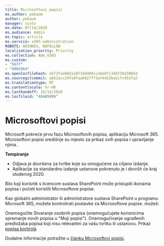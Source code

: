 ```yaml
---
title: Microsoftovi popisi
ms.author: pebaum
author: pebaum
manager: scotv
ms.date: 07/14/2020
ms.audience: Admin
ms.topic: article
ms.service: o365-administration
ROBOTS: NOINDEX, NOFOLLOW
localization_priority: Priority
ms.collection: Adm_O365
ms.custom:
- "5677"
- "9002964"
ms.openlocfilehash: eb72faa902a18f14d408ccabb8fc346f3bd3085d
ms.sourcegitcommit: abb1acc29fadfaa6927f73af4452ba2cfc452fa2
ms.translationtype: MT
ms.contentlocale: hr-HR
ms.lasthandoff: 10/14/2020
ms.locfileid: "48465996"
---
```

# <a name="microsoft-lists"></a>Microsoftovi popisi

Microsoft pokreće prvu fazu Microsoftovih popisa, aplikaciju Microsoft 365. Microsoftovi popisi središnje su mjesto za prikaz svih popisa i upravljanje njima.  
  
**Tempiranje**  

- Odjava je dovršena za tvrtke koje su omogućene za ciljano izdanje.
- Aplikacije za standardno izdanje ustanove pokrenuto je i dovršit će kraj studenog 2020.

Bilo koji korisnik s licencom sustava SharePoint može pristupiti ikonama popisa i početi koristiti Microsoftove popise.

Kao globalni administrator ili administratore sustava SharePoint u programu Microsoft 365, možete kontrolirati postavke za Microsoftove popise. možeš:

Onemogućite Stvaranje osobnih popisa (onemogućujete korisnicima spremanje novih popisa u "Moji popisi").
Onemogućivanje ugrađenih predložaka popisa koji nisu relevantni za vašu tvrtku ili ustanovu.
Prikaz [popisa kontrola](https://docs.microsoft.com/sharepoint/control-lists)

Dodatne informacije potražite u [članku Microsoftovi popisi](https://aka.ms/microsoftlists).
